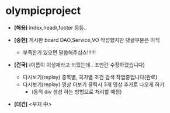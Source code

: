 # olympicproject
+ <b>[해용]</b> index,headr,footer 등등..

+ <b>[승현]</b> 게시판 board DAO,Service,VO 작성했지만 댓글부분은 아직
  - 부족한거 있으면 말씀해주십쇼!!!!!!
    
+ <b>[건국]</b> (이름이 이성재라고 되있는데.. 조만간 수정하겠습니다)
    - 다시보기(replay) 종목별, 국가별 조건 검색 작업중입니다(완료)
    - 다시보기(replay) 영상 더보기 클릭시 3개 영상 추가로 나오게 하기
      - (동적 div 생성 하는 방법으로 처리할 예정)

+ <b>[대건]</b>   <부재 中>
